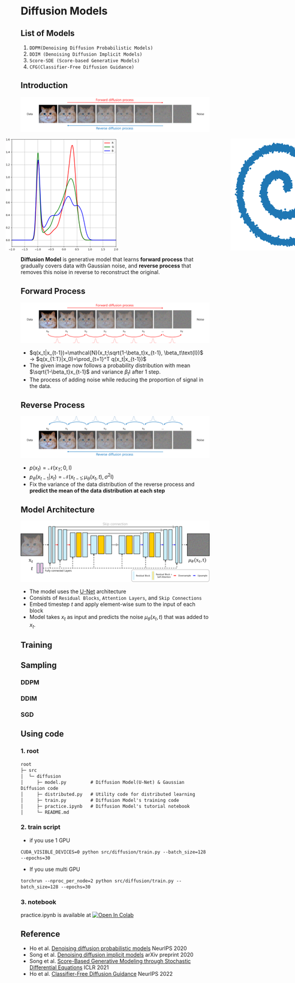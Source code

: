 # Diffusion Models

## List of Models
1) ```DDPM(Denoising Diffusion Probabilistic Models)```
2) ```DDIM (Denoising Diffusion Implicit Models)```
3) ```Score-SDE (Score-based Generative Models)```
4) ```CFG(Classifier-Free Diffusion Guidance)```

## Introduction
![diffusion main](/assets/Diffusion/diffusion_main.png)
<p style="display: flex; justify-content: center; align-items: center; gap: 300px;">
  <img src="/assets/Diffusion/diffusion_image.gif" width="300">
  <img src="/assets/Diffusion/diffusion_distribution.gif" width="300">
  <img src="/assets/Diffusion/diffusion_sample.gif" width="300">
</p>

**Diffusion Model** is generative model that learns **forward process** that gradually covers data with Gaussian noise,
and **reverse process** that removes this noise in reverse to reconstruct the original.

## Forward Process
![diffusion forward](/assets/Diffusion/diffusion_forward.png)

- $q(x_t|x_{t-1})=\mathcal{N}(x_t;\sqrt{1-\beta_t}x_{t-1}, \beta_t\text{I})$ $\longrightarrow$ $q(x_{1:T}|x_0)=\prod_{t=1}^T q(x_t|x_{t-1})$
- The given image now follows a probability distribution with mean $\sqrt{1-\beta_t}x_{t-1}$ and variance $\beta_t \text{I}$ after 1 step.
- The process of adding noise while reducing the proportion of signal in the data.

## Reverse Process
![diffusion_reverse](/assets/Diffusion/diffusion_reverse.png)

- $p(x_t)=\mathcal{N}(x_T;0,\text{I})$
- $p_\theta(x_{t-1}|x_t)=\mathcal{N}(x_{t-1};\mu_\theta(x_t,t), \sigma^2\text{I})$
- Fix the variance of the data distribution of the reverse process and **predict the mean of the data distribution at each step**


## Model Architecture
![diffusion_unet](/assets/Diffusion/diffusion_unet.png)

- The model uses the [U-Net](https://arxiv.org/abs/1505.04597) architecture
- Consists of ```Residual Blocks```, ```Attention Layers```, and ```Skip Connections```
- Embed timestep $t$ and apply element-wise sum to the input of each block
- Model takes $x_t$ as input and predicts the noise $\mu_\theta(x_t, t)$ that was added to $x_t$.

## Training

## Sampling

### DDPM
### DDIM
### SGD

## Using code
### 1. root
```
root
├─ src
│  └─ diffusion
│     ├─ model.py         # Diffusion Model(U-Net) & Gaussian Diffusion code
│     ├─ distributed.py   # Utility code for distributed learning
│     ├─ train.py         # Diffusion Model's training code
│     ├─ practice.ipynb   # Diffusion Model's tutorial notebook
│     └─ README.md
```

### 2. train script
- if you use 1 GPU
```
CUDA_VISIBLE_DEVICES=0 python src/diffusion/train.py --batch_size=128 --epochs=30
```
- If you use multi GPU
```
torchrun --nproc_per_node=2 python src/diffusion/train.py --batch_size=128 --epochs=30
``` 

### 3. notebook
practice.ipynb is available at [![Open In Colab](https://colab.research.google.com/assets/colab-badge.svg)](https://colab.research.google.com/github/aiiplab/generative_pytorch/blob/main/src/diffusion/pratice.ipynb)

## Reference
- Ho et al. [Denoising diffusion probabilistic models](https://arxiv.org/abs/2006.11239) NeurIPS 2020
- Song et al. [Denoising diffusion implicit models](https://arxiv.org/abs/2010.02502) arXiv preprint 2020
- Song et al. [Score-Based Generative Modeling through Stochastic Differential Equations](https://arxiv.org/abs/2011.13456) ICLR 2021
- Ho et al. [Classifier-Free Diffusion Guidance](https://arxiv.org/abs/2207.12598) NeurIPS 2022
